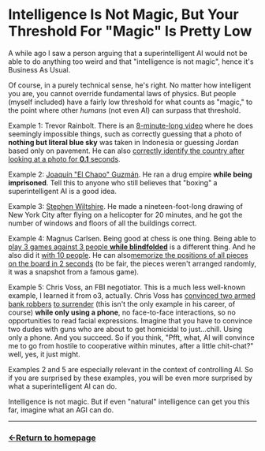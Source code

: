 # Intelligence Is Not Magic, But Your Threshold For "Magic" Is Pretty Low

A while ago I saw a person arguing that a superintelligent AI would not be able to do anything too weird and that "intelligence is not magic", hence it's Business As Usual.

Of course, in a purely technical sense, he's right. No matter how intelligent you are, you cannot override fundamental laws of physics. But people (myself included) have a fairly low threshold for what counts as "magic," to the point where other *humans* (not even AI) can surpass that threshold.

Example 1: Trevor Rainbolt. There is an [8-minute-long video](https://youtu.be/QRqKPDJYyLE) where he does seemingly impossible things, such as correctly guessing that a photo of **nothing but literal blue sky** was taken in Indonesia or guessing Jordan based only on pavement. He can also [correctly identify the country after looking at a photo for **0.1** seconds](https://www.youtube.com/shorts/eAppbmqlnuw).

Example 2: [Joaquín "El Chapo" Guzmán](https://en.wikipedia.org/wiki/Joaqu%C3%ADn_%22El_Chapo%22_Guzm%C3%A1n). He ran a drug empire **while being imprisoned**. Tell this to anyone who still believes that "boxing" a superintelligent AI is a good idea.

Example 3: [Stephen Wiltshire](https://en.wikipedia.org/wiki/Stephen_Wiltshire). He made a nineteen-foot-long drawing of New York City after flying on a helicopter for 20 minutes, and he got the number of windows and floors of all the buildings correct.

Example 4: Magnus Carlsen. Being good at chess is one thing. Being able to [play 3 games against 3 people **while blindfolded**](https://youtu.be/xmXwdoRG43U) is a different thing. And he also did it [with 10 people](https://youtu.be/cTeDkyQUbyY). He can also[memorize the positions of all pieces on the board in 2 seconds](https://youtu.be/FNEWS7Ny73w?t=434) (to be fair, the pieces weren't arranged randomly, it was a snapshot from a famous game).

Example 5: Chris Voss, an FBI negotiator. This is a much less well-known example, I learned it from o3, actually. Chris Voss has [convinced two armed bank robbers](https://www.masterclass.com/classes/chris-voss-teaches-the-art-of-negotiation/chapters/case-study-chase-manhattan-bank-robbery) [to surrender](https://greghague.com/fbi-hostage-negotiator-outsmarts-armed-robbers/) (this isn't the only example in his career, of course) **while only using a phone**, no face-to-face interactions, so no opportunities to read facial expressions. Imagine that you have to convince two dudes with guns who are about to get homicidal to just...chill. Using only a phone. And you succeed.
So if you think, "Pfft, what, AI will convince me to go from hostile to cooperative within minutes, after a little chit-chat?" well, yes, it just might.

Examples 2 and 5 are especially relevant in the context of controlling AI. So if you are surprised by these examples, you will be even more surprised by what a superintelligent AI can do.

Intelligence is not magic. But if even "natural" intelligence can get you this far, imagine what an AGI can do.


___
### [←Return to homepage](https://expertium.github.io/)
